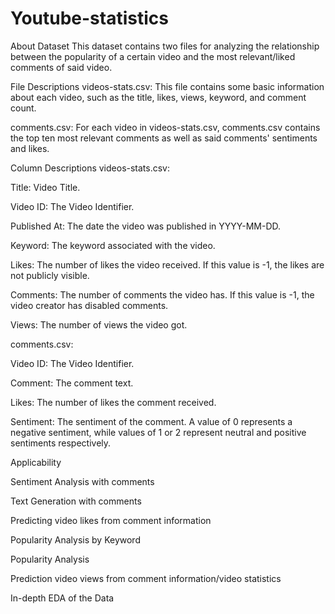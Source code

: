 # Youtube-statistics
About Dataset
This dataset contains two files for analyzing the relationship between the popularity of a certain video and the most relevant/liked comments of said video.

File Descriptions
videos-stats.csv:
This file contains some basic information about each video, such as the title, likes, views, keyword, and comment count.

comments.csv:
For each video in videos-stats.csv, comments.csv contains the top ten most relevant comments as well as said comments' sentiments and likes.

Column Descriptions
videos-stats.csv:

Title: Video Title.

Video ID: The Video Identifier.

Published At: The date the video was published in YYYY-MM-DD.

Keyword: The keyword associated with the video.

Likes: The number of likes the video received. If this value is -1, the likes are not publicly visible.

Comments: The number of comments the video has. If this value is -1, the video creator has disabled comments.

Views: The number of views the video got.

comments.csv:

Video ID: The Video Identifier.

Comment: The comment text.

Likes: The number of likes the comment received.

Sentiment: The sentiment of the comment. A value of 0 represents a negative sentiment, while values of 1 or 2 represent neutral and positive sentiments respectively.

Applicability

Sentiment Analysis with comments

Text Generation with comments

Predicting video likes from comment information

Popularity Analysis by Keyword

Popularity Analysis

Prediction video views from comment information/video statistics

In-depth EDA of the Data
